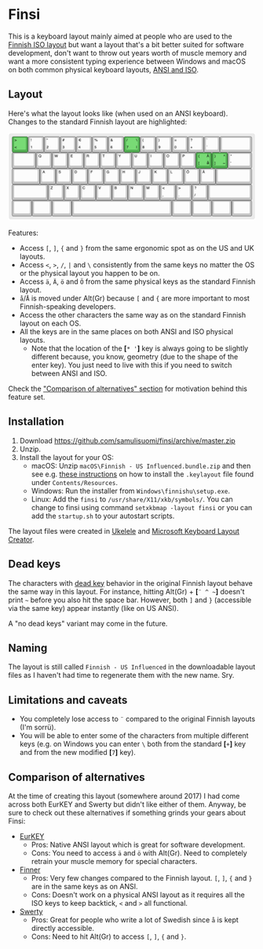 # Finsi

This is a keyboard layout mainly aimed at people who are used to the [Finnish ISO layout](https://en.wikipedia.org/wiki/QWERTY#Finnish_multilingual) but want a layout that's a bit better suited for software development, don't want to throw out years worth of muscle memory and want a more consistent typing experience between Windows and macOS on both common physical keyboard layouts, [ANSI and ISO](https://en.wikipedia.org/wiki/Keyboard_layout#/media/File:Physical_keyboard_layouts_comparison_ANSI_ISO_KS_ABNT_JIS.png).

## Layout

Here's what the layout looks like (when used on an ANSI keyboard). Changes to the standard Finnish layout are highlighted:

<p align="center" title="A picture of the layout, kudos to keyboard-layout-editor.com/"><img src="finsi.png"></p>

Features:

-   Access `[`, `]`, `{` and `}` from the same ergonomic spot as on the US and UK layouts.
-   Access `<`, `>`, `/`, `|` and `\` consistently from the same keys no matter the OS or the physical layout you happen to be on.
-   Access `ä`, `Ä`, `ö` and `Ö` from the same physical keys as the standard Finnish layout.
-   `å`/`Å` is moved under Alt(Gr) because `[` and `{` are more important to most Finnish-speaking developers.
-   Access the other characters the same way as on the standard Finnish layout on each OS.
-   All the keys are in the same places on both ANSI and ISO physical layouts.
    -   Note that the location of the **[**`* '`**]** key is always going to be slightly different because, you know, geometry (due to the shape of the enter key). You just need to live with this if you need to switch between ANSI and ISO.

Check the ["Comparison of alternatives" section](https://github.com/samulisuomi/finsi#comparison-of-alternatives) for motivation behind this feature set.

## Installation

1. Download https://github.com/samulisuomi/finsi/archive/master.zip
1. Unzip.
1. Install the layout for your OS:
    - macOS: Unzip `macOS\Finnish - US Influenced.bundle.zip` and then see e.g. [these instructions](https://weibeld.net/mac/custom-keyboard-layout.html) on how to install the `.keylayout` file found under `Contents/Resources`.
    - Windows: Run the installer from `Windows\finnishu\setup.exe`.
    - Linux: Add the `finsi` to `/usr/share/X11/xkb/symbols/`. You can change to finsi using command `setxkbmap -layout finsi` or you can add the `startup.sh` to your autostart scripts.

The layout files were created in [Ukelele](http://software.sil.org/ukelele/) and [Microsoft Keyboard Layout Creator](https://www.microsoft.com/en-us/download/details.aspx?id=102134).

## Dead keys

The characters with [dead key](https://en.wikipedia.org/wiki/Dead_key) behavior in the original Finnish layout behave the same way in this layout. For instance, hitting Alt(Gr) + **[**`¨ ^ ~`**]** doesn't print `~` before you also hit the space bar. However, both `]` and `}` (accessible via the same key) appear instantly (like on US ANSI).

A "no dead keys" variant may come in the future.

## Naming

The layout is still called `Finnish - US Influenced` in the downloadable layout files as I haven't had time to regenerate them with the new name. Sry.

## Limitations and caveats

-   You completely lose access to `¨` compared to the original Finnish layouts (I'm sorrü).
-   You will be able to enter some of the characters from multiple different keys (e.g. on Windows you can enter `\` both from the standard **[**`+`**]** key and from the new modified **[**`7`**]** key).

## Comparison of alternatives

At the time of creating this layout (somewhere around 2017) I had come across both EurKEY and Swerty but didn't like either of them. Anyway, be sure to check out these alternatives if something grinds your gears about Finsi:

-   [EurKEY](https://eurkey.steffen.bruentjen.eu/)
    -   Pros: Native ANSI layout which is great for software development.
    -   Cons: You need to access `ä` and `ö` with Alt(Gr). Need to completely retrain your muscle memory for special characters.
-   [Finner](https://github.com/ruohola/finner)
    -   Pros: Very few changes compared to the Finnish layout. `[`, `]`, `{` and `}` are in the same keys as on ANSI.
    -   Cons: Doesn't work on a physical ANSI layout as it requires all the ISO keys to keep backtick, `<` and `>` all functional.
-   [Swerty](http://johanegustafsson.net/projects/swerty/)
    -   Pros: Great for people who write a lot of Swedish since `å` is kept directly accessible.
    -   Cons: Need to hit Alt(Gr) to access `[`, `]`, `{` and `}`.
